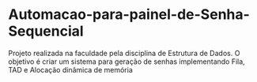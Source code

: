 #  Automacao-para-painel-de-Senha-Sequencial
 Projeto realizada na faculdade pela disciplina de Estrutura de Dados. O objetivo é criar um sistema para geração de senhas implementando Fila, TAD e Alocação dinâmica de memória
